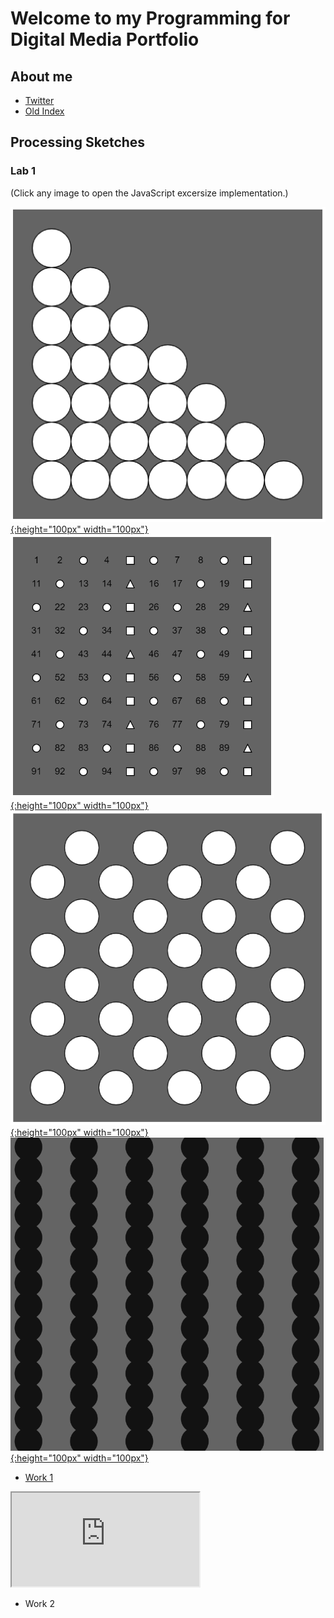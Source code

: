 # Welcome to my Programming for Digital Media Portfolio

## About me
 - [Twitter](https://twitter.com/ThatWhichIsM)
 - [Old Index](./index-demo.html)

## Processing Sketches

### Lab 1

(Click any image to open the JavaScript excersize implementation.)

[![1-1](/images/20210910_1636_1-1.PNG){:height="100px" width="100px"}](./index-demo.html) 
[![1-1](/images/20210910_1637_1-2.PNG){:height="100px" width="100px"}](./index-demo.html) 
[![1-1](/images/20210910_1701_1-3.PNG){:height="100px" width="100px"}](./index-demo.html) 
[![1-1](/images/20210911_1207_1-4.PNG){:height="100px" width="100px"}](./index-demo.html) 

 - [Work 1](sketches/dynamic/)

 <iframe src="https://thatwhichis.github.io/programming-for-digital-media/sketches/dynamic/" style="width=60%"></iframe>

 - Work 2